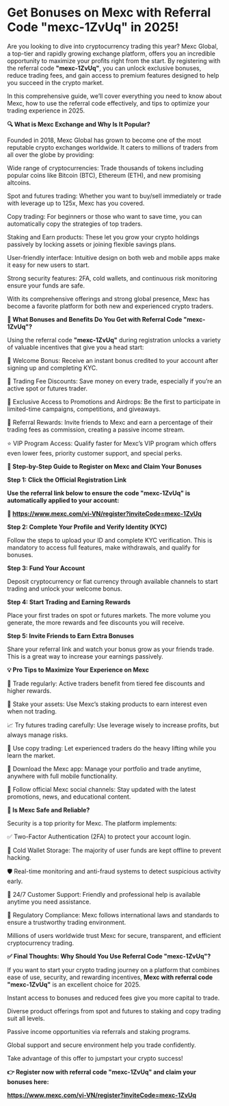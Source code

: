 # Get Bonuses on Mexc with Referral Code "mexc-1ZvUq" in 2025!

Are you looking to dive into cryptocurrency trading this year? Mexc Global, a top-tier and rapidly growing exchange platform, offers you an incredible opportunity to maximize your profits right from the start. By registering with the referral code **"mexc-1ZvUq"**, you can unlock exclusive bonuses, reduce trading fees, and gain access to premium features designed to help you succeed in the crypto market.

In this comprehensive guide, we’ll cover everything you need to know about Mexc, how to use the referral code effectively, and tips to optimize your trading experience in 2025.

**🔍 What is Mexc Exchange and Why Is It Popular?**

Founded in 2018, Mexc Global has grown to become one of the most reputable crypto exchanges worldwide. It caters to millions of traders from all over the globe by providing:

Wide range of cryptocurrencies: Trade thousands of tokens including popular coins like Bitcoin (BTC), Ethereum (ETH), and new promising altcoins.

Spot and futures trading: Whether you want to buy/sell immediately or trade with leverage up to 125x, Mexc has you covered.

Copy trading: For beginners or those who want to save time, you can automatically copy the strategies of top traders.

Staking and Earn products: These let you grow your crypto holdings passively by locking assets or joining flexible savings plans.

User-friendly interface: Intuitive design on both web and mobile apps make it easy for new users to start.

Strong security features: 2FA, cold wallets, and continuous risk monitoring ensure your funds are safe.

With its comprehensive offerings and strong global presence, Mexc has become a favorite platform for both new and experienced crypto traders.

**🎁 What Bonuses and Benefits Do You Get with Referral Code "mexc-1ZvUq"?**

Using the referral code **"mexc-1ZvUq"** during registration unlocks a variety of valuable incentives that give you a head start:

🎉 Welcome Bonus: Receive an instant bonus credited to your account after signing up and completing KYC.

💸 Trading Fee Discounts: Save money on every trade, especially if you’re an active spot or futures trader.

🚀 Exclusive Access to Promotions and Airdrops: Be the first to participate in limited-time campaigns, competitions, and giveaways.

🤝 Referral Rewards: Invite friends to Mexc and earn a percentage of their trading fees as commission, creating a passive income stream.

⭐ VIP Program Access: Qualify faster for Mexc’s VIP program which offers even lower fees, priority customer support, and special perks.

**📝 Step-by-Step Guide to Register on Mexc and Claim Your Bonuses**

**Step 1: Click the Official Registration Link**

**Use the referral link below to ensure the code "mexc-1ZvUq" is automatically applied to your account:**

**🔗 https://www.mexc.com/vi-VN/register?inviteCode=mexc-1ZvUq**

**Step 2: Complete Your Profile and Verify Identity (KYC)**

Follow the steps to upload your ID and complete KYC verification. This is mandatory to access full features, make withdrawals, and qualify for bonuses.

**Step 3: Fund Your Account**

Deposit cryptocurrency or fiat currency through available channels to start trading and unlock your welcome bonus.

**Step 4: Start Trading and Earning Rewards**

Place your first trades on spot or futures markets. The more volume you generate, the more rewards and fee discounts you will receive.

**Step 5: Invite Friends to Earn Extra Bonuses**

Share your referral link and watch your bonus grow as your friends trade. This is a great way to increase your earnings passively.

**💡 Pro Tips to Maximize Your Experience on Mexc**

🔄 Trade regularly: Active traders benefit from tiered fee discounts and higher rewards.

🌱 Stake your assets: Use Mexc’s staking products to earn interest even when not trading.

📈 Try futures trading carefully: Use leverage wisely to increase profits, but always manage risks.

🤖 Use copy trading: Let experienced traders do the heavy lifting while you learn the market.

📲 Download the Mexc app: Manage your portfolio and trade anytime, anywhere with full mobile functionality.

📢 Follow official Mexc social channels: Stay updated with the latest promotions, news, and educational content.

**🔐 Is Mexc Safe and Reliable?**

Security is a top priority for Mexc. The platform implements:

✅ Two-Factor Authentication (2FA) to protect your account login.

🥶 Cold Wallet Storage: The majority of user funds are kept offline to prevent hacking.

🛡️ Real-time monitoring and anti-fraud systems to detect suspicious activity early.

🤝 24/7 Customer Support: Friendly and professional help is available anytime you need assistance.

📜 Regulatory Compliance: Mexc follows international laws and standards to ensure a trustworthy trading environment.

Millions of users worldwide trust Mexc for secure, transparent, and efficient cryptocurrency trading.

**✅ Final Thoughts: Why Should You Use Referral Code "mexc-1ZvUq"?**

If you want to start your crypto trading journey on a platform that combines ease of use, security, and rewarding incentives, **Mexc with referral code "mexc-1ZvUq"** is an excellent choice for 2025.

Instant access to bonuses and reduced fees give you more capital to trade.

Diverse product offerings from spot and futures to staking and copy trading suit all levels.

Passive income opportunities via referrals and staking programs.

Global support and secure environment help you trade confidently.

Take advantage of this offer to jumpstart your crypto success!

**👉 Register now with referral code "mexc-1ZvUq" and claim your bonuses here:**

**https://www.mexc.com/vi-VN/register?inviteCode=mexc-1ZvUq**
